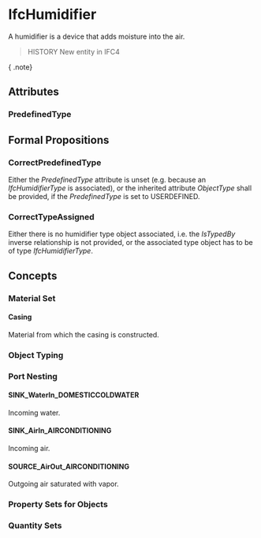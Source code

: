 # IfcHumidifier

A humidifier is a device that adds moisture into the air.
<!-- end of short definition -->

> HISTORY New entity in IFC4

{ .note}
>

## Attributes

### PredefinedType


## Formal Propositions

### CorrectPredefinedType
Either the _PredefinedType_ attribute is unset (e.g. because an _IfcHumidifierType_ is associated), or the inherited attribute _ObjectType_ shall be provided, if the _PredefinedType_ is set to USERDEFINED.

### CorrectTypeAssigned
Either there is no humidifier type object associated, i.e. the _IsTypedBy_ inverse relationship is not provided, or the associated type object has to be of type _IfcHumidifierType_.

## Concepts

### Material Set



#### Casing

Material from which the casing is constructed.

### Object Typing



### Port Nesting



#### SINK_WaterIn_DOMESTICCOLDWATER

Incoming water.

#### SINK_AirIn_AIRCONDITIONING

Incoming air.

#### SOURCE_AirOut_AIRCONDITIONING

Outgoing air saturated with vapor.

### Property Sets for Objects



### Quantity Sets



